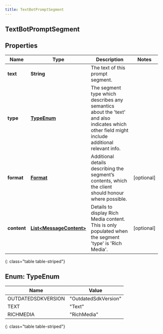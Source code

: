 ```yaml
---
title: TextBotPromptSegment
---
```


## TextBotPromptSegment

## Properties

| Name        | Type                                                                     | Description                                                                                                                                          | Notes      |
| ----------- | ------------------------------------------------------------------------ | ---------------------------------------------------------------------------------------------------------------------------------------------------- | ---------- |
| **text**    | <!----><!---->**String**<!---->                                          | The text of this prompt segment.                                                                                                                     |            |
| **type**    | [**TypeEnum**](#TypeEnum)<!---->                                         | The segment type which describes any semantics about the &#39;text&#39; and also indicates which other field might include additional relevant info. |            |
| **format**  | <!----><!---->[**Format**](Format.md)<!---->                             | Additional details describing the segment’s contents, which the client should honour where possible.                                                 | [optional] |
| **content** | <!----><!---->[**List&lt;MessageContent&gt;**](MessageContent.md)<!----> | Details to display Rich Media content. This is only populated when the segment &#39;type&#39; is &#39;Rich Media&#39;.                               | [optional] |

{: class="table table-striped"}

<a name="TypeEnum"></a>

## Enum: TypeEnum

| Name               | Value                          |
| ------------------ | ------------------------------ |
| OUTDATEDSDKVERSION | &quot;OutdatedSdkVersion&quot; |
| TEXT               | &quot;Text&quot;               |
| RICHMEDIA          | &quot;RichMedia&quot;          |

{: class="table table-striped"}
